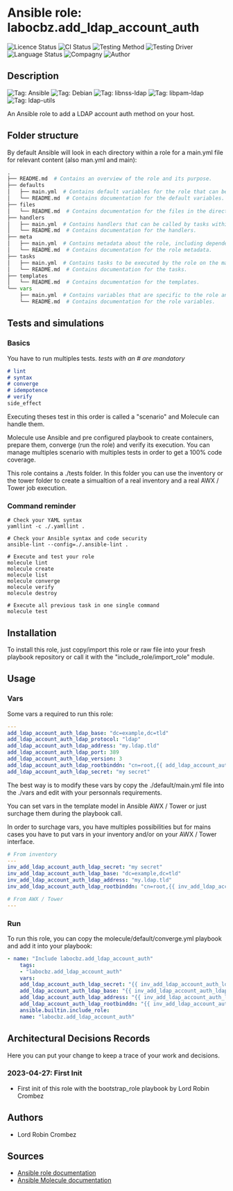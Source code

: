 # Ansible role: labocbz.add_ldap_account_auth

![Licence Status](https://img.shields.io/badge/licence-MIT-brightgreen)
![CI Status](https://img.shields.io/badge/CI-success-brightgreen)
![Testing Method](https://img.shields.io/badge/Testing%20Method-Ansible%20Molecule-blueviolet)
![Testing Driver](https://img.shields.io/badge/Testing%20Driver-docker-blueviolet)
![Language Status](https://img.shields.io/badge/language-Ansible-red)
![Compagny](https://img.shields.io/badge/Compagny-Labo--CBZ-blue)
![Author](https://img.shields.io/badge/Author-Lord%20Robin%20Cbz-blue)

## Description

![Tag: Ansible](https://img.shields.io/badge/Tech-Ansible-orange)
![Tag: Debian](https://img.shields.io/badge/Tech-Debian-orange)
![Tag: libnss-ldap](https://img.shields.io/badge/Tech-libnss--ldap-orange)
![Tag: libpam-ldap](https://img.shields.io/badge/Tech-libpam--ldap-orange)
![Tag: ldap-utils](https://img.shields.io/badge/Tech-ldap--utils-orange)

An Ansible role to add a LDAP account auth method on your host.

## Folder structure

By default Ansible will look in each directory within a role for a main.yml file for relevant content (also man.yml and main):

```PYTHON
.
├── README.md  # Contains an overview of the role and its purpose.
├── defaults
│   ├── main.yml  # Contains default variables for the role that can be overridden by users.
│   └── README.md  # Contains documentation for the default variables.
├── files
│   └── README.md  # Contains documentation for the files in the directory.
├── handlers
│   ├── main.yml  # Contains handlers that can be called by tasks within the role.
│   └── README.md  # Contains documentation for the handlers.
├── meta
│   ├── main.yml  # Contains metadata about the role, including dependencies and supported platforms.
│   └── README.md  # Contains documentation for the role metadata.
├── tasks
│   ├── main.yml  # Contains tasks to be executed by the role on the managed nodes.
│   └── README.md  # Contains documentation for the tasks.
├── templates
│   └── README.md  # Contains documentation for the templates.
└── vars
    ├── main.yml  # Contains variables that are specific to the role and are not meant to be overridden.
    └── README.md  # Contains documentation for the role variables.
```

## Tests and simulations

### Basics

You have to run multiples tests. *tests with an # are mandatory*

```MARKDOWN
# lint
# syntax
# converge
# idempotence
# verify
side_effect
```

Executing theses test in this order is called a "scenario" and Molecule can handle them.

Molecule use Ansible and pre configured playbook to create containers, prepare them, converge (run the role) and verify its execution.
You can manage multiples scenario with multiples tests in order to get a 100% code coverage.

This role contains a ./tests folder. In this folder you can use the inventory or the tower folder to create a simualtion of a real inventory and a real AWX / Tower job execution.

### Command reminder

```SHELL
# Check your YAML syntax
yamllint -c ./.yamllint .

# Check your Ansible syntax and code security
ansible-lint --config=./.ansible-lint .

# Execute and test your role
molecule lint
molecule create
molecule list
molecule converge
molecule verify
molecule destroy

# Execute all previous task in one single command
molecule test
```

## Installation

To install this role, just copy/import this role or raw file into your fresh playbook repository or call it with the "include_role/import_role" module.

## Usage

### Vars

Some vars a required to run this role:

```YAML
---
add_ldap_account_auth_ldap_base: "dc=example,dc=tld"
add_ldap_account_auth_ldap_protocol: "ldap"
add_ldap_account_auth_ldap_address: "my.ldap.tld"
add_ldap_account_auth_ldap_port: 389
add_ldap_account_auth_ldap_version: 3
add_ldap_account_auth_ldap_rootbinddn: "cn=root,{{ add_ldap_account_auth_ldap_base }}"
add_ldap_account_auth_ldap_secret: "my secret"

```

The best way is to modify these vars by copy the ./default/main.yml file into the ./vars and edit with your personnals requirements.

You can set vars in the template model in Ansible AWX / Tower or just surchage them during the playbook call.

In order to surchage vars, you have multiples possibilities but for mains cases you have to put vars in your inventory and/or on your AWX / Tower interface.

```YAML
# From inventory
---
inv_add_ldap_account_auth_ldap_secret: "my secret"
inv_add_ldap_account_auth_ldap_base: "dc=example,dc=tld"
inv_add_ldap_account_auth_ldap_address: "my.ldap.tld"
inv_add_ldap_account_auth_ldap_rootbinddn: "cn=root,{{ inv_add_ldap_account_auth_ldap_base }}"

```

```YAML
# From AWX / Tower
---

```

### Run

To run this role, you can copy the molecule/default/converge.yml playbook and add it into your playbook:

```YAML
- name: "Include labocbz.add_ldap_account_auth"
    tags:
    - "labocbz.add_ldap_account_auth"
    vars:
    add_ldap_account_auth_ldap_secret: "{{ inv_add_ldap_account_auth_ldap_secret }}"
    add_ldap_account_auth_ldap_base: "{{ inv_add_ldap_account_auth_ldap_base }}"
    add_ldap_account_auth_ldap_address: "{{ inv_add_ldap_account_auth_ldap_address }}"
    add_ldap_account_auth_ldap_rootbinddn: "{{ inv_add_ldap_account_auth_ldap_rootbinddn }}"
    ansible.builtin.include_role:
    name: "labocbz.add_ldap_account_auth"
```

## Architectural Decisions Records

Here you can put your change to keep a trace of your work and decisions.

### 2023-04-27: First Init

* First init of this role with the bootstrap_role playbook by Lord Robin Crombez

## Authors

* Lord Robin Crombez

## Sources

* [Ansible role documentation](https://docs.ansible.com/ansible/latest/playbook_guide/playbooks_reuse_roles.html)
* [Ansible Molecule documentation](https://molecule.readthedocs.io/)
